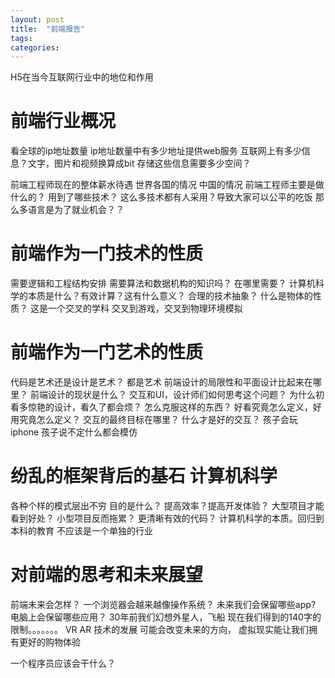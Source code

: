 ```yaml
---
layout: post
title:  "前端报告"
tags:
categories:
---
```


H5在当今互联网行业中的地位和作用


# 前端行业概况

看全球的ip地址数量
ip地址数量中有多少地址提供web服务
互联网上有多少信息？文字，图片和视频换算成bit
存储这些信息需要多少空间？

前端工程师现在的整体薪水待遇
世界各国的情况
中国的情况
前端工程师主要是做什么的？
用到了哪些技术？
这么多技术都有人采用？导致大家可以公平的吃饭
那么多语言是为了就业机会？？

# 前端作为一门技术的性质

需要逻辑和工程结构安排
需要算法和数据机构的知识吗？
在哪里需要？
计算机科学的本质是什么？有效计算？这有什么意义？
合理的技术抽象？
什么是物体的性质？
这是一个交叉的学科
交叉到游戏，交叉到物理环境模拟

# 前端作为一门艺术的性质

代码是艺术还是设计是艺术？
都是艺术
前端设计的局限性和平面设计比起来在哪里？
前端设计的现状是什么？
交互和UI，设计师们如何思考这个问题？
为什么初看多惊艳的设计，看久了都会烦？
怎么克服这样的东西？
好看究竟怎么定义，好用究竟怎么定义？
交互的最终目标在哪里？
什么才是好的交互？
孩子会玩iphone
孩子说不定什么都会模仿

# 纷乱的框架背后的基石 计算机科学

各种个样的模式层出不穷
目的是什么？
提高效率？提高开发体验？
大型项目才能看到好处？
小型项目反而拖累？
更清晰有效的代码？
计算机科学的本质。回归到本科的教育
不应该是一个单独的行业

# 对前端的思考和未来展望

前端未来会怎样？
一个浏览器会越来越像操作系统？
未来我们会保留哪些app?
电脑上会保留哪些应用？
30年前我们幻想外星人，飞船
现在我们得到的140字的限制。。。。。。。
VR AR 技术的发展
可能会改变未来的方向，
虚拟现实能让我们拥有更好的购物体验

一个程序员应该会干什么？

